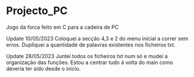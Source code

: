 # Projecto_PC
Jogo da forca feito em C para a cadeira de PC

Update 10/05/2023
Coloquei a secção 4,3 e 2 do menu inicial a correr sem erros. Dupliquei a quantidade de palavras existentes nos ficheiros txt.

Update 28/05/2023
Juntei todos os ficheiros txt num só e mudei a organização das funções. Estou a centrar tudo à volta do main como deveria ter sido desde o inicio.
